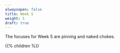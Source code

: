 ```yaml
---
alwaysopen: false
title: Week 5
weight: 5
draft: true
---
```


The focuses for Week 5 are pinning and naked chokes.

{{% children %}}